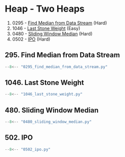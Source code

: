 # Heap - Two Heaps

1. 0295 - [Find Median from Data Stream](https://leetcode.com/problems/find-median-from-data-stream/) (Hard)
2. 1046 - [Last Stone Weight](https://leetcode.com/problems/last-stone-weight/) (Easy)
3. 0480 - [Sliding Window Median](https://leetcode.com/problems/sliding-window-median/) (Hard)
4. 0502 - [IPO](https://leetcode.com/problems/ipo/) (Hard)

## 295. Find Median from Data Stream

```python
--8<-- "0295_find_median_from_data_stream.py"
```

## 1046. Last Stone Weight

```python
--8<-- "1046_last_stone_weight.py"
```

## 480. Sliding Window Median

```python
--8<-- "0480_sliding_window_median.py"
```

## 502. IPO

```python
--8<-- "0502_ipo.py"
```
